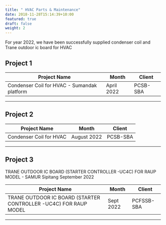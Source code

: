 ```yaml
---
title: " HVAC Parts & Maintenance"
date: 2018-11-28T15:14:39+10:00
featured: true
draft: false
weight: 2
---
```


For year 2022, we have been successfully supplied condenser coil and Trane outdoor ic board for HVAC

## Project 1

| Project Name       | Month   | Client   |
| --------- | --------------- | --------------- |
| Condenser Coil for HVAC - Sumandak platform   | April 2022 | PCSB-SBA |

---

## Project 2

| Project Name       | Month   | Client   |
| --------- | --------------- | --------------- |
| Condenser Coil for HVAC   | August 2022 | PCSB-SBA |

---

## Project 3
TRANE OUTDOOR IC BOARD (STARTER CONTROLLER -UC4C) FOR RAUP MODEL - SAMUR Sipitang
September 2022

| Project Name       | Month   | Client   |
| --------- | --------------- | --------------- |
| TRANE OUTDOOR IC BOARD (STARTER CONTROLLER -UC4C) FOR RAUP MODEL   | Sept 2022 | PCFSSB-SBA |

---
